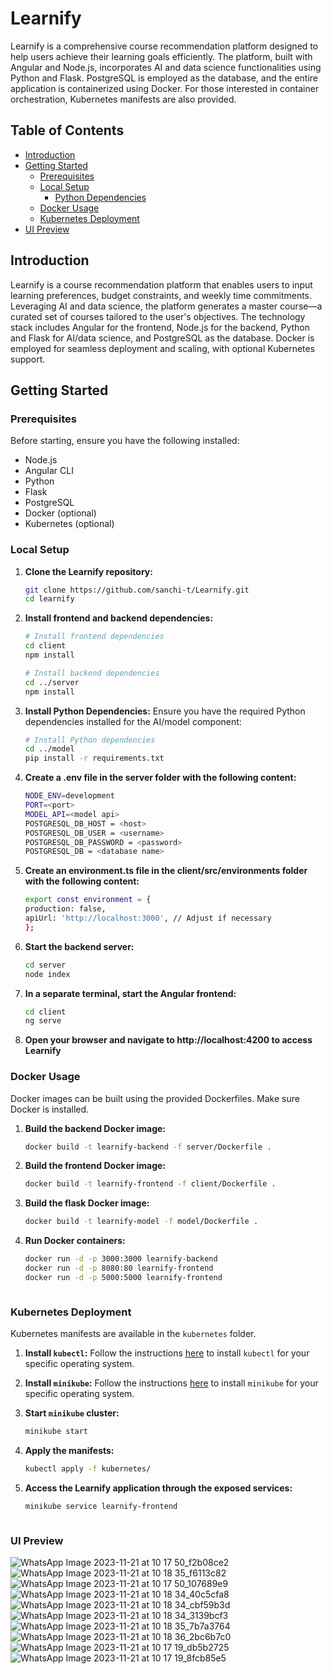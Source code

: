 # Learnify

Learnify is a comprehensive course recommendation platform designed to help users achieve their learning goals efficiently. The platform, built with Angular and Node.js, incorporates AI and data science functionalities using Python and Flask. PostgreSQL is employed as the database, and the entire application is containerized using Docker. For those interested in container orchestration, Kubernetes manifests are also provided.

## Table of Contents
- [Introduction](#introduction)
- [Getting Started](#getting-started)
  - [Prerequisites](#prerequisites)
  - [Local Setup](#local-setup)
    - [Python Dependencies](#python-dependencies)
  - [Docker Usage](#docker-usage)
  - [Kubernetes Deployment](#kubernetes-deployment)
- [UI Preview](#ui-preview)

## Introduction

Learnify is a course recommendation platform that enables users to input learning preferences, budget constraints, and weekly time commitments. Leveraging AI and data science, the platform generates a master course—a curated set of courses tailored to the user's objectives. The technology stack includes Angular for the frontend, Node.js for the backend, Python and Flask for AI/data science, and PostgreSQL as the database. Docker is employed for seamless deployment and scaling, with optional Kubernetes support.

## Getting Started

### Prerequisites

Before starting, ensure you have the following installed:

- Node.js
- Angular CLI
- Python
- Flask
- PostgreSQL
- Docker (optional)
- Kubernetes (optional)

### Local Setup

1. **Clone the Learnify repository:**

   ```bash
   git clone https://github.com/sanchi-t/Learnify.git
   cd learnify

2. **Install frontend and backend dependencies:**

   ```bash
   # Install frontend dependencies
   cd client
   npm install

   # Install backend dependencies
   cd ../server
   npm install

3. **Install Python Dependencies:**
    Ensure you have the required Python dependencies installed for the AI/model component:

    ```bash
    # Install Python dependencies
    cd ../model
    pip install -r requirements.txt

4. **Create a .env file in the server folder with the following content:**

    ```bash
    NODE_ENV=development
    PORT=<port>
    MODEL_API=<model api>
    POSTGRESQL_DB_HOST = <host>
    POSTGRESQL_DB_USER = <username>
    POSTGRESQL_DB_PASSWORD = <password>
    POSTGRESQL_DB = <database name>


5. **Create an environment.ts file in the client/src/environments folder with the following content:**

    ```bash
    export const environment = {
    production: false,
    apiUrl: 'http://localhost:3000', // Adjust if necessary
    };

6. **Start the backend server:**

    ```bash
    cd server
    node index

7. **In a separate terminal, start the Angular frontend:**

    ```bash
    cd client
    ng serve


8. **Open your browser and navigate to http://localhost:4200 to access Learnify**



### Docker Usage

Docker images can be built using the provided Dockerfiles. Make sure Docker is installed.

1. **Build the backend Docker image:**

   ```bash
   docker build -t learnify-backend -f server/Dockerfile .


2. **Build the frontend Docker image:**

   ```bash
   docker build -t learnify-frontend -f client/Dockerfile .

3. **Build the flask Docker image:**

   ```bash
   docker build -t learnify-model -f model/Dockerfile .

4. **Run Docker containers:**

    ```bash
    docker run -d -p 3000:3000 learnify-backend
    docker run -d -p 8080:80 learnify-frontend
    docker run -d -p 5000:5000 learnify-frontend



### Kubernetes Deployment
Kubernetes manifests are available in the `kubernetes` folder.


1. **Install `kubectl`:**
Follow the instructions [here](https://kubernetes.io/docs/tasks/tools/) to install `kubectl` for your specific operating system.


2. **Install `minikube`:**
Follow the instructions [here](https://minikube.sigs.k8s.io/docs/start/) to install `minikube` for your specific operating system.


3. **Start `minikube` cluster:**

   ```bash
   minikube start

4. **Apply the manifests:**

   ```bash
   kubectl apply -f kubernetes/


5. **Access the Learnify application through the exposed services:**

   ```bash
   minikube service learnify-frontend



### UI Preview

![WhatsApp Image 2023-11-21 at 10 17 50_f2b08ce2](https://github.com/sanchi-t/Learnify/assets/98596642/5e7533c3-d2a4-4ad1-a087-d01ec4cb8100)
![WhatsApp Image 2023-11-21 at 10 18 35_f6113c82](https://github.com/sanchi-t/Learnify/assets/98596642/a65f5373-d150-4815-8734-788b23d48c4d)
![WhatsApp Image 2023-11-21 at 10 17 50_107689e9](https://github.com/sanchi-t/Learnify/assets/98596642/a58bbaac-37d4-4273-a1a0-dd9c77afa9eb)
![WhatsApp Image 2023-11-21 at 10 18 34_40c5cfa8](https://github.com/sanchi-t/Learnify/assets/98596642/9271f84a-c4bf-4eb2-97d9-2edd3c5ccf32)
![WhatsApp Image 2023-11-21 at 10 18 34_cbf59b3d](https://github.com/sanchi-t/Learnify/assets/98596642/ffba076b-bbad-4a2f-a8e4-b15a10e613eb)
![WhatsApp Image 2023-11-21 at 10 18 34_3139bcf3](https://github.com/sanchi-t/Learnify/assets/98596642/68dd067d-94b0-433b-8018-f66386fa537e)
![WhatsApp Image 2023-11-21 at 10 18 35_7b7a3764](https://github.com/sanchi-t/Learnify/assets/98596642/b5571cb3-2c24-4a19-9a82-3d199619735b)
![WhatsApp Image 2023-11-21 at 10 18 36_2bc6b7c0](https://github.com/sanchi-t/Learnify/assets/98596642/0876eb6b-707f-4583-abd8-1452b510b9d2)
![WhatsApp Image 2023-11-21 at 10 17 19_db5b2725](https://github.com/sanchi-t/Learnify/assets/98596642/44f49a4c-5113-46ef-b5f5-a6f3150fe58b)
![WhatsApp Image 2023-11-21 at 10 17 19_8fcb85e5](https://github.com/sanchi-t/Learnify/assets/98596642/21f037b1-077e-4627-a284-3db096fdc482)



